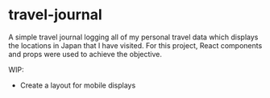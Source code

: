 # travel-journal

A simple travel journal logging all of my personal travel data which displays the locations in Japan that I have visited. For this project, React components and props were used to achieve the objective. 

WIP:

- Create a layout for mobile displays
